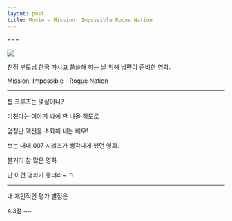 ```yaml
---
layout: post
title: Movie - Mission: Impossible Rogue Nation
---
```

===

![](https://dl.dropboxusercontent.com/u/9792864/Mission_Impossible_Rogue_Nation_poster.jpg)

친정 부모님 한국 가시고 쓸쓸해 하는 날 위해 남편이 준비한 영화.

Mission: Impossible - Rogue Nation

---

톰 크루즈는 몇살이니?

미쳤다는 이야기 밖에 안 나올 정도로

엄청난 액션을 소화해 내는 배우!

보는 내내 007 시리즈가 생각나게 했던 영화. 

볼거리 참 많은 영화.

난 이런 영화가 좋더라~ ㅋ

---

내 개인적인 평가 별점은

4.3점 ~~


